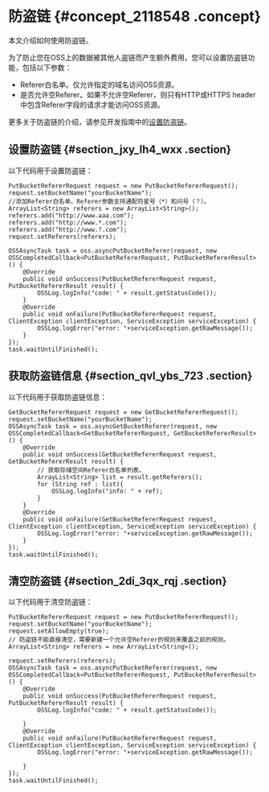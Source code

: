 # 防盗链 {#concept_2118548 .concept}

本文介绍如何使用防盗链。

为了防止您在OSS上的数据被其他人盗链而产生额外费用，您可以设置防盗链功能，包括以下参数：

-   Referer白名单。仅允许指定的域名访问OSS资源。
-   是否允许空Referer。如果不允许空Referer，则只有HTTP或HTTPS header中包含Referer字段的请求才能访问OSS资源。

更多关于防盗链的介绍，请参见开发指南中的[设置防盗链](../../../../cn.zh-CN/开发指南/存储空间（Bucket）/设置防盗链.md#)。

## 设置防盗链 {#section_jxy_lh4_wxx .section}

以下代码用于设置防盗链：

``` {#codeblock_ovl_v25_kgs}
PutBucketRefererRequest request = new PutBucketRefererRequest();
request.setBucketName("yourBucketName");
//添加Referer白名单。Referer参数支持通配符星号（*）和问号（？）。
ArrayList<String> referers = new ArrayList<String>();
referers.add("http://www.aaa.com");
referers.add("http://www.*.com");
referers.add("http://www.?.com");
request.setReferers(referers);

OSSAsyncTask task = oss.asyncPutBucketReferer(request, new OSSCompletedCallback<PutBucketRefererRequest, PutBucketRefererResult>() {
    @Override
    public void onSuccess(PutBucketRefererRequest request, PutBucketRefererResult result) {
        OSSLog.logInfo("code: " + result.getStatusCode());
    }
    @Override
    public void onFailure(PutBucketRefererRequest request, ClientException clientException, ServiceException serviceException) {
        OSSLog.logError("error: "+serviceException.getRawMessage());
    }
});
task.waitUntilFinished();
```

## 获取防盗链信息 {#section_qvl_ybs_723 .section}

以下代码用于获取防盗链信息：

``` {#codeblock_ibe_hyf_ut8}
GetBucketRefererRequest request = new GetBucketRefererRequest();
request.setBucketName("yourBucketName");
OSSAsyncTask task = oss.asyncGetBucketReferer(request, new OSSCompletedCallback<GetBucketRefererRequest, GetBucketRefererResult>() {
    @Override
    public void onSuccess(GetBucketRefererRequest request, GetBucketRefererResult result) {
        // 获取存储空间Referer白名单列表。
        ArrayList<String> list = result.getReferers();
        for (String ref : list){
            OSSLog.logInfo("info: " + ref);
        }
    }
    @Override
    public void onFailure(GetBucketRefererRequest request, ClientException clientException, ServiceException serviceException) {
        OSSLog.logError("error: "+serviceException.getRawMessage());
    }
});
task.waitUntilFinished();
```

## 清空防盗链 {#section_2di_3qx_rqj .section}

以下代码用于清空防盗链：

``` {#codeblock_fxs_76j_oi7}
PutBucketRefererRequest request = new PutBucketRefererRequest();
request.setBucketName("yourBucketName");
request.setAllowEmpty(true);
// 防盗链不能直接清空，需要新建一个允许空Referer的规则来覆盖之前的规则。
ArrayList<String> referers = new ArrayList<String>();

request.setReferers(referers);
OSSAsyncTask task = oss.asyncPutBucketReferer(request, new OSSCompletedCallback<PutBucketRefererRequest, PutBucketRefererResult>() {
    @Override
    public void onSuccess(PutBucketRefererRequest request, PutBucketRefererResult result) {
        OSSLog.logInfo("code: " + result.getStatusCode());

    }
    @Override
    public void onFailure(PutBucketRefererRequest request, ClientException clientException, ServiceException serviceException) {
        OSSLog.logError("error: "+serviceException.getRawMessage());

    }
});
task.waitUntilFinished();
```

